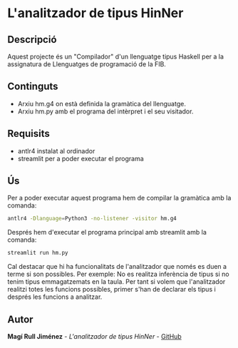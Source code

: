 # L'analitzador de tipus HinNer

## Descripció
Aquest projecte és un "Compilador" d'un llenguatge tipus Haskell per a la assignatura de Llenguatges de programació de la FIB.

## Continguts

- Arxiu hm.g4 on està definida la gramàtica del llenguatge.
- Arxiu hm.py amb el programa del intèrpret i el seu visitador.

## Requisits

- antlr4 instalat al ordinador
- streamlit per a poder executar el programa

## Ús

Per a poder executar aquest programa hem de compilar la gramàtica amb la comanda:

```bash
antlr4 -Dlanguage=Python3 -no-listener -visitor hm.g4

```
Després hem d'executar el programa principal amb streamlit amb la comanda:

```bash
streamlit run hm.py
```

Cal destacar que hi ha funcionalitats de l'analitzador que només es duen a terme si son possibles. Per exemple: No es realitza inferència de tipus si no tenim tipus emmagatzemats en la taula. Per tant si volem que l'analitzador realitzi totes les funcions possibles, primer s'han de declarar els tipus i després les funcions a analitzar.

## Autor

**Magí Rull Jiménez** - *L'analitzador de tipus HinNer* - [GitHub](https://github.com/magiiiks/LP_FIB)